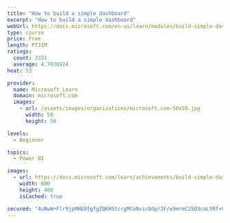 ```yaml
---
title: "How to build a simple dashboard"
excerpt: "How to build a simple dashboard"
webUrl: https://docs.microsoft.com/en-us/learn/modules/build-simple-dashboard/
type: course
price: Free
length: PT31M
ratings:
  count: 3331
  average: 4.7036924
heat: 53

provider:
  name: Microsoft Learn
  domain: microsoft.com
  images:
    - url: /assets/images/organizations/microsoft.com-50x50.jpg
      width: 50
      height: 50

levels:
  - Beginner

topics:
  - Power BI

images:
  - url: https://docs.microsoft.com/learn/achievements/build-simple-dashboard-social.png
    width: 800
    height: 400
    isCached: true

secured: "4uNwW+Flr9jpMHE0fgfgZQKHStcrgMCoNvic8dp/JF/x9mrmC25D3coLYRf+01+VMGkA4aqx1QnMIbAL0dhBDKKiNiqPRtwsydKmzOf7ALG9VbrGb3R0S4DAIzGcIQOCN10w91F/Q3d3Uq5s8SwwBG7hZEhYJwgBwXPUq7Rr4iDRE55AGHC5khPrgQUoANiPD+TrFtkAvRebynbRdR4yDlzFsC0yZBiYcs/ELPY1DFv4JXYjfjnJQAoQDNvAiwPhxHJbCx2f/UKe+/rYN4jAzixwxblIyExiTnTJZ+7o9qWIAoE8oi6SuKrUQk+zLlyxydV5jEQyW85p0T8fiR/0rvog6cOzjxQLyK71hkCNClwFPEBO4ZKa93fwZvG5bzdMhRcfPhr2Q/zH9n9q6DqnTRMKmsq/2/ygaNoXsxKjE1o=;xUq2EooKCwL69XP9WN1Jzw=="
---
```



